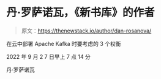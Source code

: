 # 丹·罗萨诺瓦，《新书库》的作者

> 原文：<https://thenewstack.io/author/dan-rosanova/>

在云中部署 Apache Kafka 时要考虑的 3 个权衡

2022 年 9 月 2 7 日早上 7 点 14 分

丹·罗萨诺瓦